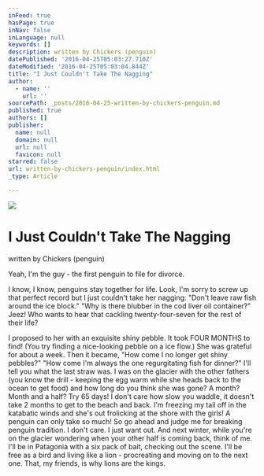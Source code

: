 ```yaml
---
inFeed: true
hasPage: true
inNav: false
inLanguage: null
keywords: []
description: written by Chickers (penguin)
datePublished: '2016-04-25T05:03:27.710Z'
dateModified: '2016-04-25T05:03:04.844Z'
title: "I Just Couldn't Take The Nagging"
author:
  - name: ''
    url: ''
sourcePath: _posts/2016-04-25-written-by-chickers-penguin.md
published: true
authors: []
publisher:
  name: null
  domain: null
  url: null
  favicon: null
starred: false
url: written-by-chickers-penguin/index.html
_type: Article

---
```

![](https://the-grid-user-content.s3-us-west-2.amazonaws.com/4b732b12-9743-484f-bf44-c91264a3233b.jpg)

# I Just Couldn't Take The Nagging

written by Chickers (penguin)

Yeah, I'm the guy - the first penguin to file for divorce. 

I know, I know, penguins stay together for life. Look, I'm sorry to screw up that perfect record but I just couldn't take her nagging: "Don't leave raw fish around the ice block." "Why is there blubber in the cod liver oil container?" Jeez! Who wants to hear that cackling twenty-four-seven for the rest of their life? 

I proposed to her with an exquisite shiny pebble. It took FOUR MONTHS to find! (You try finding a nice-looking pebble on a ice flow.) She was grateful for about a week. Then it became, "How come I no longer get shiny pebbles?" "How come I'm always the one regurgitating fish for dinner?" I'll tell you what the last straw was. I was on the glacier with the other fathers (you know the drill - keeping the egg warm while she heads back to the ocean to get food) and how long do you think she was gone? A month? Month and a half? Try 65 days! I don't care how slow you waddle, it doesn't take 2 months to get to the beach and back. I'm freezing my tail off in the katabatic winds and she's out frolicking at the shore with the girls! A penguin can only take so much! So go ahead and judge me for breaking penguin tradition. I don't care. I just want out. And next winter, while you're on the glacier wondering when your other half is coming back, think of me. I'll be in Patagonia with a six pack of bait, checking out the scene. I'll be free as a bird and living like a lion - procreating and moving on to the next one. That, my friends, is why lions are the kings.
